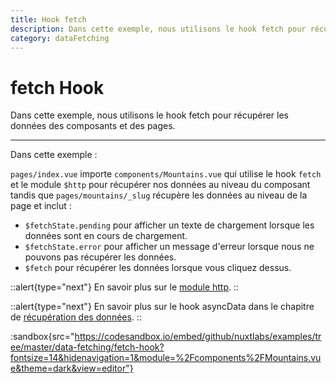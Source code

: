 ```yaml
---
title: Hook fetch
description: Dans cette exemple, nous utilisons le hook fetch pour récupérer les données des composants et des pages.
category: dataFetching
---
```

# fetch Hook

Dans cette exemple, nous utilisons le hook fetch pour récupérer les données des composants et des pages.

---

Dans cette exemple :

`pages/index.vue` importe `components/Mountains.vue` qui utilise le hook `fetch` et le module `$http` pour récupérer nos données au niveau du composant tandis que `pages/mountains/_slug` récupère les données au niveau de la page et inclut :

- `$fetchState.pending` pour afficher un texte de chargement lorsque les données sont en cours de chargement.
- `$fetchState.error` pour afficher un message d'erreur lorsque nous ne pouvons pas récupérer les données.
- `$fetch` pour récupérer les données lorsque vous cliquez dessus.

::alert{type="next"}
En savoir plus sur le [module http](https://http.nuxtjs.org/).
::

::alert{type="next"}
En savoir plus sur le hook asyncData dans le chapitre de [récupération des données](/docs/features/data-fetching).
::

:sandbox{src="https://codesandbox.io/embed/github/nuxtlabs/examples/tree/master/data-fetching/fetch-hook?fontsize=14&hidenavigation=1&module=%2Fcomponents%2FMountains.vue&theme=dark&view=editor"}
